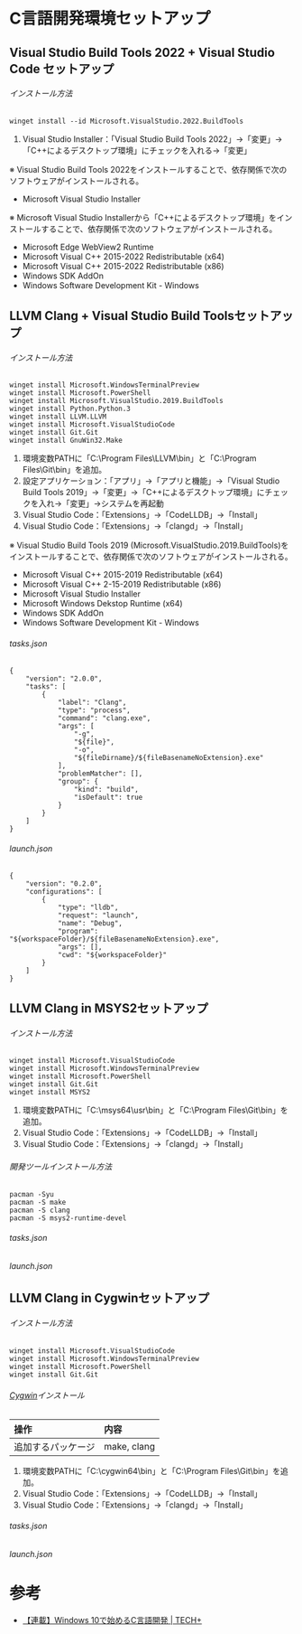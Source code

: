 # C言語開発環境セットアップ

## Visual Studio Build Tools 2022 + Visual Studio Code セットアップ

###### インストール方法

    winget install --id Microsoft.VisualStudio.2022.BuildTools

1. Visual Studio Installer：「Visual Studio Build Tools 2022」→「変更」→「C++によるデスクトップ環境」にチェックを入れる→「変更」

※ Visual Studio Build Tools 2022をインストールすることで、依存関係で次のソフトウェアがインストールされる。

- Microsoft Visual Studio Installer

※ Microsoft Visual Studio Installerから「C++によるデスクトップ環境」をインストールすることで、依存関係で次のソフトウェアがインストールされる。

- Microsoft Edge WebView2 Runtime
- Microsoft Visual C++ 2015-2022 Redistributable (x64)
- Microsoft Visual C++ 2015-2022 Redistributable (x86)
- Windows SDK AddOn
- Windows Software Development Kit - Windows


## LLVM Clang + Visual Studio Build Toolsセットアップ

###### インストール方法

    winget install Microsoft.WindowsTerminalPreview
    winget install Microsoft.PowerShell
    winget install Microsoft.VisualStudio.2019.BuildTools
    winget install Python.Python.3
    winget install LLVM.LLVM
    winget install Microsoft.VisualStudioCode
    winget install Git.Git
    winget install GnuWin32.Make

1. 環境変数PATHに「C:\Program Files\LLVM\bin」と「C:\Program Files\Git\bin」を追加。
2. 設定アプリケーション：「アプリ」→「アプリと機能」→「Visual Studio Build Tools 2019」→「変更」→「C++によるデスクトップ環境」にチェックを入れ→「変更」→システムを再起動
3. Visual Studio Code：「Extensions」→「CodeLLDB」→「Install」
4. Visual Studio Code：「Extensions」→「clangd」→「Install」

※ Visual Studio Build Tools 2019 (Microsoft.VisualStudio.2019.BuildTools)をインストールすることで、依存関係で次のソフトウェアがインストールされる。

- Microsoft Visual C++ 2015-2019 Redistributable (x64)
- Microsoft Visual C++ 2-15-2019 Redistributable (x86)
- Microsoft Visual Studio Installer
- Microsoft Windows Dekstop Runtime (x64)
- Windows SDK AddOn
- Windows Software Development Kit - Windows

###### tasks.json

    {
        "version": "2.0.0",
        "tasks": [
            {
                "label": "Clang",
                "type": "process",
                "command": "clang.exe",
                "args": [
                    "-g",
                    "${file}",
                    "-o",
                    "${fileDirname}/${fileBasenameNoExtension}.exe"
                ],
                "problemMatcher": [],
                "group": {
                    "kind": "build",
                    "isDefault": true
                }
            }
        ]
    }

###### launch.json

    {
        "version": "0.2.0",
        "configurations": [
            {
                "type": "lldb",
                "request": "launch",
                "name": "Debug",
                "program": "${workspaceFolder}/${fileBasenameNoExtension}.exe",
                "args": [],
                "cwd": "${workspaceFolder}"
            }
        ]
    }

## LLVM Clang in MSYS2セットアップ

###### インストール方法

    winget install Microsoft.VisualStudioCode
    winget install Microsoft.WindowsTerminalPreview
    winget install Microsoft.PowerShell
    winget install Git.Git
    winget install MSYS2

1. 環境変数PATHに「C:\msys64\usr\bin」と「C:\Program Files\Git\bin」を追加。
2. Visual Studio Code：「Extensions」→「CodeLLDB」→「Install」
3. Visual Studio Code：「Extensions」→「clangd」→「Install」

###### 開発ツールインストール方法

    pacman -Syu
    pacman -S make
    pacman -S clang
    pacman -S msys2-runtime-devel

###### tasks.json

###### launch.json

## LLVM Clang in Cygwinセットアップ

###### インストール方法

    winget install Microsoft.VisualStudioCode
    winget install Microsoft.WindowsTerminalPreview
    winget install Microsoft.PowerShell
    winget install Git.Git

###### [Cygwin](https://www.cygwin.com/)インストール

|操作|内容|
|:---|:---|
|追加するパッケージ|make, clang|

1. 環境変数PATHに「C:\cygwin64\bin」と「C:\Program Files\Git\bin」を追加。
2. Visual Studio Code：「Extensions」→「CodeLLDB」→「Install」
3. Visual Studio Code：「Extensions」→「clangd」→「Install」

###### tasks.json

###### launch.json

# 参考

- [【連載】Windows 10で始めるC言語開発 \| TECH\+](https://news.mynavi.jp/series/c-for-windows/)
